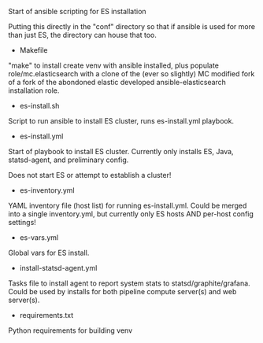 Start of ansible scripting for ES installation

Putting this directly in the "conf" directory so that if ansible is
used for more than just ES, the directory can house that too.

* Makefile

"make" to install create venv with ansible installed, plus populate
role/mc.elasticsearch with a clone of the (ever so slightly) MC
modified fork of a fork of the abondoned elastic developed
ansible-elasticsearch installation role.

* es-install.sh

Script to run ansible to install ES cluster, runs es-install.yml playbook.

* es-install.yml

Start of playbook to install ES cluster.  Currently only installs ES,
Java, statsd-agent, and preliminary config.

Does not start ES or attempt to establish a cluster!

* es-inventory.yml

YAML inventory file (host list) for running es-install.yml.  Could be
merged into a single inventory.yml, but currently only ES hosts AND
per-host config settings!

* es-vars.yml

Global vars for ES install.

* install-statsd-agent.yml

Tasks file to install agent to report system stats to
statsd/graphite/grafana.  Could be used by installs for both pipeline
compute server(s) and web server(s).

* requirements.txt

Python requirements for building venv
